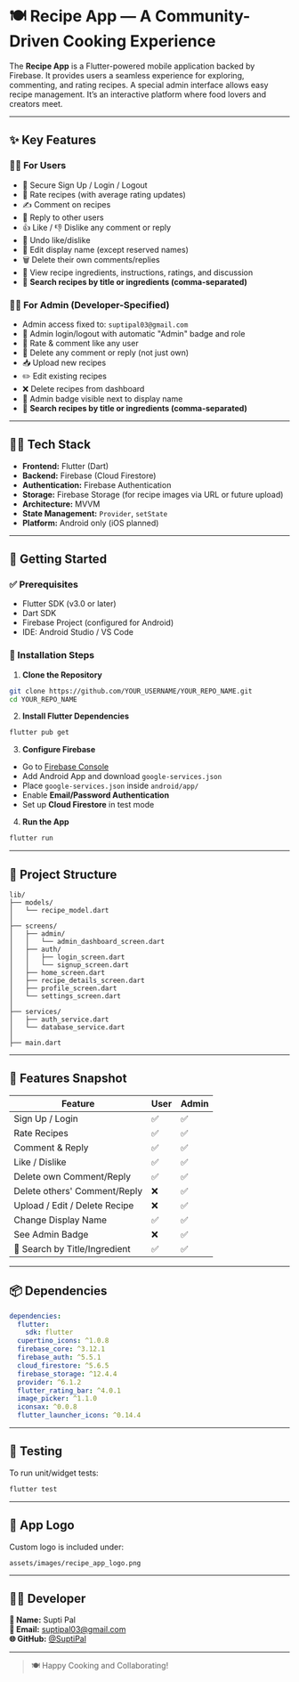 # 🍽️ Recipe App — A Community-Driven Cooking Experience

The **Recipe App** is a Flutter-powered mobile application backed by Firebase. It provides users a seamless experience for exploring, commenting, and rating recipes. A special admin interface allows easy recipe management. It’s an interactive platform where food lovers and creators meet.

---

## ✨ Key Features

### 👩‍🍳 For Users

- 🔐 Secure Sign Up / Login / Logout
- 🌟 Rate recipes (with average rating updates)
- ✍️ Comment on recipes
- 💬 Reply to other users
- 👍 Like / 👎 Dislike any comment or reply
- 🔁 Undo like/dislike
- 📝 Edit display name (except reserved names)
- 🗑️ Delete their own comments/replies
- 👀 View recipe ingredients, instructions, ratings, and discussion
- 🔎 **Search recipes by title or ingredients (comma-separated)**

### 👨‍💼 For Admin (Developer-Specified)

- Admin access fixed to: `suptipal03@gmail.com`
- 🔐 Admin login/logout with automatic "Admin" badge and role
- 🌟 Rate & comment like any user
- 👮 Delete any comment or reply (not just own)
- 📥 Upload new recipes
- ✏️ Edit existing recipes
- ❌ Delete recipes from dashboard
- 💎 Admin badge visible next to display name
- 🔎 **Search recipes by title or ingredients (comma-separated)**
---

## 🧑‍💻 Tech Stack

- **Frontend:** Flutter (Dart)
- **Backend:** Firebase (Cloud Firestore)
- **Authentication:** Firebase Authentication
- **Storage:** Firebase Storage (for recipe images via URL or future upload)
- **Architecture:** MVVM
- **State Management:** `Provider`, `setState`
- **Platform:** Android only (iOS planned)

---

## 🚀 Getting Started

### ✅ Prerequisites

- Flutter SDK (v3.0 or later)
- Dart SDK
- Firebase Project (configured for Android)
- IDE: Android Studio / VS Code

### 🔨 Installation Steps

1. **Clone the Repository**

```bash
git clone https://github.com/YOUR_USERNAME/YOUR_REPO_NAME.git
cd YOUR_REPO_NAME
```

2. **Install Flutter Dependencies**

```bash
flutter pub get
```

3. **Configure Firebase**

- Go to [Firebase Console](https://console.firebase.google.com)
- Add Android App and download `google-services.json`
- Place `google-services.json` inside `android/app/`
- Enable **Email/Password Authentication**
- Set up **Cloud Firestore** in test mode

4. **Run the App**

```bash
flutter run
```

---

## 📁 Project Structure

```
lib/
├── models/
│   └── recipe_model.dart
│
├── screens/
│   ├── admin/
│   │   └── admin_dashboard_screen.dart
│   ├── auth/
│   │   ├── login_screen.dart
│   │   └── signup_screen.dart
│   ├── home_screen.dart
│   ├── recipe_details_screen.dart
│   ├── profile_screen.dart
│   └── settings_screen.dart
│
├── services/
│   ├── auth_service.dart
│   └── database_service.dart
│
├── main.dart
```

---

## 📱 Features Snapshot

| Feature                        | User | Admin |
|-------------------------------|------|-------|
| Sign Up / Login               | ✅   | ✅    |
| Rate Recipes                  | ✅   | ✅    |
| Comment & Reply               | ✅   | ✅    |
| Like / Dislike                | ✅   | ✅    |
| Delete own Comment/Reply      | ✅   | ✅    |
| Delete others' Comment/Reply  | ❌   | ✅    |
| Upload / Edit / Delete Recipe | ❌   | ✅    |
| Change Display Name           | ✅   | ✅    |
| See Admin Badge               | ❌   | ✅    |
| 🔎 Search by Title/Ingredient | ✅   | ✅    |

---

## 📦 Dependencies

```yaml
dependencies:
  flutter:
    sdk: flutter
  cupertino_icons: ^1.0.8
  firebase_core: ^3.12.1
  firebase_auth: ^5.5.1
  cloud_firestore: ^5.6.5
  firebase_storage: ^12.4.4
  provider: ^6.1.2
  flutter_rating_bar: ^4.0.1
  image_picker: ^1.1.0
  iconsax: ^0.0.8
  flutter_launcher_icons: ^0.14.4
```

---

## 🧪 Testing

To run unit/widget tests:

```bash
flutter test
```

---

## 🎨 App Logo

Custom logo is included under:

```
assets/images/recipe_app_logo.png
```

---

## 🧑‍💻 Developer

**👤 Name:** Supti Pal  
**📧 Email:** [suptipal03@gmail.com](mailto:suptipal03@gmail.com)  
**🌐 GitHub:** [@SuptiPal](https://github.com/SuptiPal)

---

> 🍽️ Happy Cooking and Collaborating!
